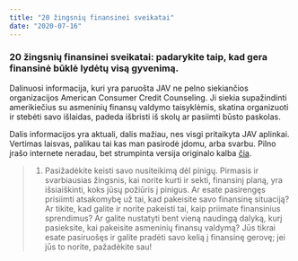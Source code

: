 ```yaml
---
title: "20 žingsnių finansinei sveikatai"
date: "2020-07-16"
---
```


### 20 žingsnių finansinei sveikatai: padarykite taip, kad gera finansinė būklė lydėtų visą gyvenimą.

Dalinuosi informacija, kuri yra paruošta JAV ne pelno siekiančios organizacijos American Consumer Credit Counseling.
Ji siekia supažindinti amerikiečius su asmeninių finansų valdymo taisyklėmis, skatina organizuoti ir stebėti savo išlaidas,
padeda išbristi iš skolų ar pasiimti būsto paskolas.

Dalis informacijos yra aktuali, dalis mažiau, nes visgi pritaikyta JAV aplinkai. Vertimas laisvas, palikau tai kas man pasirodė įdomu, arba svarbu.
Pilno įrašo internete neradau, bet strumpinta versija originalo kalba [čia](https://www.consumercredit.com/about-us/press-releases/2017-press-releases/your-20-steps-to-financial-health).

> 1. Pasižadėkite keisti savo nusiteikimą dėl pinigų.
Pirmasis ir svarbiausias žingsnis, kai norite kurti ir sekti,
finansinį planą, yra išsiaiškinti, koks jūsų požiūris į pinigus.
Ar esate pasirengęs prisiimti atsakomybę už tai, kad pakeisite savo
finansinę situaciją? Ar tikite, kad galite ir norite
pakeisti tai, kaip priimate finansinius sprendimus? Ar galite nustatyti
bent vieną naudingą dalyką, kurį pasieksite, kai pakeisite asmeninių finansų
valdymą?
Jūs tikrai esate pasiruošęs ir galite pradėti savo kelią į finansinę gerovę;
jei jūs to norite, pažadėkite sau!